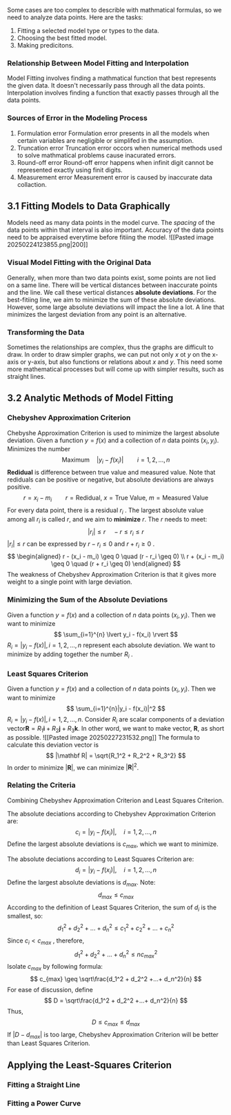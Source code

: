 Some cases are too complex to describle with mathmatical formulas, so we need to analyze data points. Here are the tasks: 
1. Fitting a selected model type or types to the data.
2. Choosing the best fitted model. 
3. Making predicitons.
### Relationship Between Model Fitting and Interpolation
Model Fitting involves finding a mathmatical function that best represents the given data. It doesn't necessarily pass through all the data points. Interpolation involves finding a function that exactly passes through all the data points.
### Sources of Error in the Modeling Process
1. Formulation error
   Formulation error presents in all the models when certain variables are negligible or simplifed in the assumption. 
2. Truncation error 
   Truncation error occors when numerical methods used to solve mathmatical problems cause inacurated errors. 
3. Round-off error
   Round-off error happens when infinit digit cannot be represented exactly using finit digits. 
4. Measurement error
   Measurement error is caused by inaccurate data collaction. 

## 3.1 Fitting Models to Data Graphically
Models need as many data points in the model curve. 
The *spacing* of the data points within that interval is also important. 
Accuracy of the data points need to be appraised everytime before fitiing the model. 
![[Pasted image 20250224123855.png|200]]
### Visual Model Fitting with the Original Data
Generally, when more than two data points exist, some points are not lied on a same line. There will be vertical distances between inaccurate points and the line. We call these vertical distances **absolute deviations**. For the best-fitiing line, we aim to minimize the sum of these absolute deviations. However, some large absolute deviations will impact the line a lot. A line that minimizes the largest deviation from any point is an alternative. 

### Transforming the Data
Sometimes the relationships are complex, thus the graphs are difficult to draw. In order to draw simpler graphs, we can put not only *x* ot *y* on the x-axis or y-axis, but also functions or relations about *x* and *y*. This need some more mathematical processes but will come up with simpler results, such as straight lines.  

## 3.2 Analytic Methods of Model Fitting
### Chebyshev Approximation Criterion
Chebyshe Approximation Criterion is used to minimize the largest absolute deviation. 
Given a function $y = f(x)$ and a collection of $n$ data points $(x_i, y_i)$. Minimizes the number
$$
\text{Maximum} 
 \quad |y_i - f(x_i)| \qquad  i = 1,2,...,n
$$
**Redidual** is difference between true value and measured value. Note that rediduals can be positive or negative, but absolute deviations are always positive. 
$$ r = x_i - m_i \qquad r = \text{Redidual}, \ x = \text{True Value}, \ m = \text{Measured Value}$$
For every data point, there is a residual $r_i$ . The largest absolute value among all $r_i$​ is called $r$, and we aim to **minimize** $r$.
The $r$ needs to meet: 
$$
|r_i| \leq r \quad -r \leq r_i \leq r
$$
$|r_i| \leq r$ can be expressed by $r - r_i \leq 0$ and $r + r_i \geq 0$ .  
$$
\begin{aligned}
r - (x_i - m_i) \geq 0 \quad (r - r_i \geq 0) \\
r + (x_i - m_i) \geq 0 \quad (r + r_i \geq 0)
\end{aligned}
$$
The weakness of Chebyshev Approximation Criterion is that it gives more weight to a single point with large deviation. 

### Minimizing the Sum of the Absolute Deviations
Given a function $y = f(x)$ and a collection of $n$ data points $(x_i, y_i)$. Then we want to minimize
$$
\sum_{i=1}^{n} \lvert y_i - f(x_i) \rvert
$$
$R_i = |y_i - f(x)|, i = 1, 2, ..., n$ represent each absolute deviation. We want to minimize by adding together the number $R_i$ .

### Least Squares Criterion
Given a function $y = f(x)$ and a collection of $n$ data points $(x_i, y_i)$. Then we want to minimize
$$
\sum_{i=1}^{n}|y_i - f(x_i)|^2
$$
$R_i = |y_i - f(x)|, i = 1, 2, ..., n$. Consider $R_i$ are scalar components of a deviation vector$\mathbf{R} = R_1 \mathbf{i} + R_2 \mathbf{j} + R_3 \mathbf{k}$. In other word, we want to make vector, $\mathbf R$, as short as possible. 
![[Pasted image 20250227231532.png]]
The formula to calculate this deviation vector is 
$$
|\mathbf R| = \sqrt{R_1^2 + R_2^2 + R_3^2}
$$
In order to minimize $|\mathbf R|$, we can minimize $|\mathbf R|^2$. 

### Relating the Criteria
Combining Chebyshev Approximation Criterion and Least Squares Criterion. 

The absolute deciations according to Chebyshev Approximation Criterion are:
$$c_i = |y_i - f(x_i)|, \quad i = 1,2,...,n$$
Define the largest absolute deviations is $c_{max}$, which we want to minimize. 

The absolute deciations according to Least Squares Criterion are:
$$
d_i = |y_i - f(x_i)|, \quad i = 1,2,...,n
$$
Define the largest absolute deviations is $d_{max}$.
Note: 
$$
d_{max} \leq c_{max}
$$
According to the definition of Least Squares Criterion, the sum of $d_i$ is the smallest, so: 
$$
d_1^2 + d_2^2 +...+ d_n^2 \leq c_1^2 + c_2^2 +...+ c_n^2
$$
Since $c_i < c_{max}$ , therefore, 
$$
d_1^2 + d_2^2 +...+ d_n^2 \leq nc_{max}^2
$$
Isolate $c_{max}$ by following formula: 
$$
c_{max} \geq \sqrt\frac{d_1^2 + d_2^2 +...+ d_n^2}{n}
$$
For ease of discussion, define
$$
D = \sqrt\frac{d_1^2 + d_2^2 +...+ d_n^2}{n}
$$
Thus, 
$$
D \leq c_{max} \leq d_{max}
$$If $|D - d_{max}|$ is too large, Chebyshev Approximation Criterion will be better than Least Squares Criterion. 

## Applying the Least-Squares Criterion
### Fitting a Straight Line

### Fitting a Power Curve

